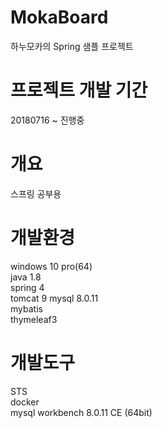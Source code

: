 # MokaBoard
하누모카의 Spring 샘플 프로젝트

# 프로젝트 개발 기간
20180716 ~ 진행중

# 개요
스프링 공부용 


# 개발환경
windows 10 pro(64)  
java 1.8  
spring 4  
tomcat 9
mysql 8.0.11  
mybatis  
thymeleaf3

# 개발도구
STS  
docker  
mysql workbench 8.0.11 CE (64bit)  
